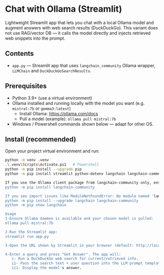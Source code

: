 # Chat with Ollama (Streamlit)

Lightweight Streamlit app that lets you chat with a local Ollama model and augment answers with web search results (DuckDuckGo). This variant does not use RAG/vector DB — it calls the model directly and injects retrieved web snippets into the prompt.

## Contents
- `app.py` — Streamlit app that uses `langchain_community` Ollama wrapper, `LLMChain` and `DuckDuckGoSearchResults`.

## Prerequisites
- Python 3.9+ (use a virtual environment)
- Ollama installed and running locally with the model you want (e.g. `mistral:7b` or `gemma3:latest`)
  - Install Ollama: https://ollama.com/docs
  - Pull a model (example): `ollama pull mistral:7b`
- Windows / Powershell commands shown below — adapt for other OS.

## Install (recommended)
Open your project virtual environment and run:

```bash
python -m venv .venv
.\.venv\Scripts\Activate.ps1   # Powershell
python -m pip install --upgrade pip
python -m pip install streamlit python-dotenv langchain langchain-community

If you use the Ollama client package from langchain-community only, ensure it's installed:
python -m pip install langchain-community

If you see import issues like ModuleNotFoundError: No module named 'langchain.chains':
python -m pip install --upgrade langchain langchain-community
python -m pip show langchain

Usage
1-Ensure Ollama daemon is available and your chosen model is pulled:
ollama pull mistral:7b

2-Run the Streamlit app:
streamlit run app.py

3-Open the URL shown by Streamlit in your browser (default: http://localhost:8501).

4-Enter a query and press "Get Answer". The app will:
   i- Run a DuckDuckGo web search for current/retrieved info.
   ii- Pass the search text + user question into the LLM prompt template.
   iii- Display the model's answer.
